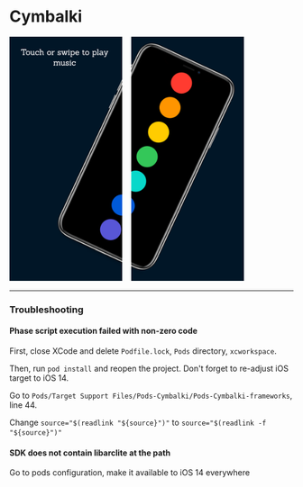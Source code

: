 # Cymbalki

<img src="screenshots/screenshot1.png" alt="drawing" style="width:200px;"/>&nbsp;&nbsp;&nbsp;&nbsp;<img src="screenshots/screenshot2.png" alt="drawing" style="width:200px;"/>

---

### Troubleshooting

#### Phase script execution failed with non-zero code

First, close XCode and delete `Podfile.lock`, `Pods` directory, `xcworkspace`.

Then, run `pod install` and reopen the project. Don't forget to re-adjust iOS target to iOS 14.

Go to `Pods/Target Support Files/Pods-Cymbalki/Pods-Cymbalki-frameworks`, line 44.

Change `source="$(readlink "${source}")"` to `source="$(readlink -f "${source}")"`

#### SDK does not contain libarclite at the path

Go to pods configuration, make it available to iOS 14 everywhere
